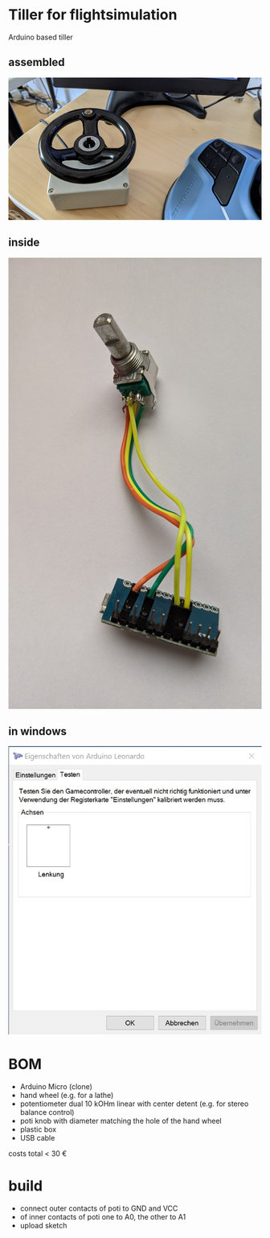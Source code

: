 # Tiller for flightsimulation
Arduino based tiller

## assembled
![Tiller](https://github.com/hotbso/tiller/blob/master/doc/tiller.jpg)

## inside
![Inside](https://github.com/hotbso/tiller/blob/master/doc/inside.jpg)

## in windows
![In Windows](https://github.com/hotbso/tiller/blob/master/doc/tiller-calibration.jpg)

# BOM
- Arduino Micro (clone)
- hand wheel (e.g. for a lathe)
- potentiometer dual 10 kOHm linear with center detent (e.g. for stereo balance control)
- poti knob with diameter matching the hole of the hand wheel
- plastic box
- USB cable

costs total < 30 €

# build
- connect outer contacts of poti to GND and VCC
- of inner contacts of poti one to A0, the other to A1
- upload sketch

